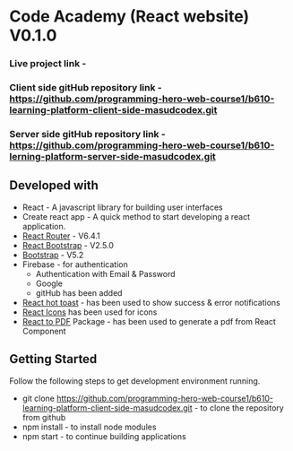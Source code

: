 # Code Academy (React website) V0.1.0

### Live project link -
### Client side gitHub repository link - https://github.com/programming-hero-web-course1/b610-learning-platform-client-side-masudcodex.git
### Server side gitHub repository link - https://github.com/programming-hero-web-course1/b610-lerning-platform-server-side-masudcodex.git

## Developed with
  - React - A javascript library for building user interfaces
  - Create react app - A quick method to start developing a react application.
  - [React Router](https://reactrouter.com/) - V6.4.1
  - [React Bootstrap](https://react-bootstrap.netlify.app/) - V2.5.0
  - [Bootstrap](https://getbootstrap.com/) - V5.2
  - Firebase - for authentication
     - Authentication with Email & Password
     - Google
     - gitHub has been added 
  - [React hot toast](https://react-hot-toast.com/) - has been used to show success & error notifications
  - [React Icons](https://react-icons.github.io/react-icons/) has been used for icons
  - [React to PDF](https://www.npmjs.com/package/react-to-pdf) Package - has been used to generate a pdf from React Component

## Getting Started
  
Follow the following steps to get development environment running.

  - git clone https://github.com/programming-hero-web-course1/b610-learning-platform-client-side-masudcodex.git  - to clone the repository from github
  - npm install - to install node modules
  - npm start - to continue building applications